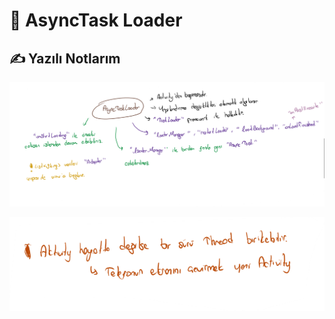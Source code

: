 # 🔂 AsyncTask Loader

## ✍ Yazılı Notlarım

![](../../.gitbook/assets/asynctask_loader.png)

![](../../.gitbook/assets/image.png)

